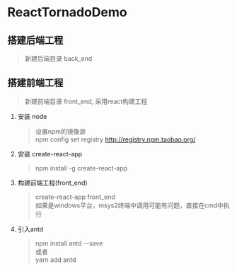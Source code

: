# ReactTornadoDemo

## 搭建后端工程
> 新建后端目录 back_end  


## 搭建前端工程
> 新建前端目录 front_end, 采用react构建工程  
1. 安装 node  
    > 设置npm的镜像源  
    > npm config set registry http://registry.npm.taobao.org/  



2. 安装 create-react-app  
    > npm install -g create-react-app  

3. 构建前端工程(front_end)  
    > create-react-app front_end  
    > 如果是windows平台，msys2终端中调用可能有问题，直接在cmd中执行  
    >

4. 引入antd
    > npm install antd --save  
    > 或者   
    > yarn add antd








